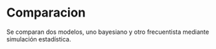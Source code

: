 # Comparacion
Se comparan dos modelos, uno bayesiano y otro frecuentista mediante simulación estadística.
